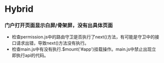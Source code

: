 # Hybrid

### 门户打开页面显示白屏/骨架屏，没有出具体页面
- 检查permission.js中的路由守卫是否执行了next()方法，有可能是守卫中的接口请求出错，导致next()方法没有执行。
- 检查main.js中有没有执行.$mount('#app')挂载操作。main.js中禁止出现立即执行api的代码。
